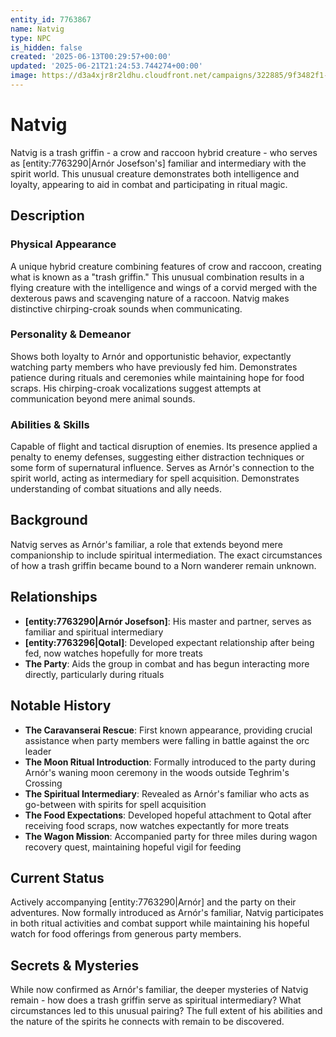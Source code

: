 ```yaml
---
entity_id: 7763867
name: Natvig
type: NPC
is_hidden: false
created: '2025-06-13T00:29:57+00:00'
updated: '2025-06-21T21:24:53.744274+00:00'
image: https://d3a4xjr8r2ldhu.cloudfront.net/campaigns/322885/9f3482f1-00fc-42af-a06b-15e772807b4d.jpg
---
```

# Natvig

Natvig is a trash griffin - a crow and raccoon hybrid creature - who serves as [entity:7763290|Arnór Josefson's] familiar and intermediary with the spirit world. This unusual creature demonstrates both intelligence and loyalty, appearing to aid in combat and participating in ritual magic.

## Description

### Physical Appearance

A unique hybrid creature combining features of crow and raccoon, creating what is known as a "trash griffin." This unusual combination results in a flying creature with the intelligence and wings of a corvid merged with the dexterous paws and scavenging nature of a raccoon. Natvig makes distinctive chirping-croak sounds when communicating.

### Personality & Demeanor

Shows both loyalty to Arnór and opportunistic behavior, expectantly watching party members who have previously fed him. Demonstrates patience during rituals and ceremonies while maintaining hope for food scraps. His chirping-croak vocalizations suggest attempts at communication beyond mere animal sounds.

### Abilities & Skills

Capable of flight and tactical disruption of enemies. Its presence applied a penalty to enemy defenses, suggesting either distraction techniques or some form of supernatural influence. Serves as Arnór's connection to the spirit world, acting as intermediary for spell acquisition. Demonstrates understanding of combat situations and ally needs.

## Background

Natvig serves as Arnór's familiar, a role that extends beyond mere companionship to include spiritual intermediation. The exact circumstances of how a trash griffin became bound to a Norn wanderer remain unknown.

## Relationships

- **[entity:7763290|Arnór Josefson]**: His master and partner, serves as familiar and spiritual intermediary
- **[entity:7763296|Qotal]**: Developed expectant relationship after being fed, now watches hopefully for more treats
- **The Party**: Aids the group in combat and has begun interacting more directly, particularly during rituals

## Notable History

- **The Caravanserai Rescue**: First known appearance, providing crucial assistance when party members were falling in battle against the orc leader
- **The Moon Ritual Introduction**: Formally introduced to the party during Arnór's waning moon ceremony in the woods outside Teghrim's Crossing
- **The Spiritual Intermediary**: Revealed as Arnór's familiar who acts as go-between with spirits for spell acquisition
- **The Food Expectations**: Developed hopeful attachment to Qotal after receiving food scraps, now watches expectantly for more treats
- **The Wagon Mission**: Accompanied party for three miles during wagon recovery quest, maintaining hopeful vigil for feeding

## Current Status

Actively accompanying [entity:7763290|Arnór] and the party on their adventures. Now formally introduced as Arnór's familiar, Natvig participates in both ritual activities and combat support while maintaining his hopeful watch for food offerings from generous party members.

## Secrets & Mysteries

While now confirmed as Arnór's familiar, the deeper mysteries of Natvig remain - how does a trash griffin serve as spiritual intermediary? What circumstances led to this unusual pairing? The full extent of his abilities and the nature of the spirits he connects with remain to be discovered.